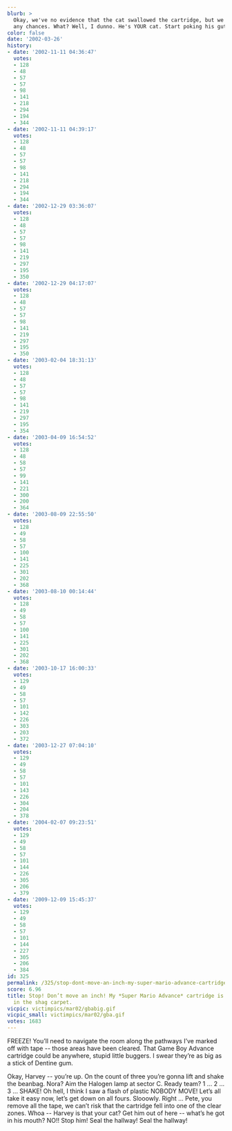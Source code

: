 ```yaml
---
blurb: >
  Okay, we've no evidence that the cat swallowed the cartridge, but we can't take
  any chances. What? Well, I dunno. He's YOUR cat. Start poking his gut.
color: false
date: '2002-03-26'
history:
- date: '2002-11-11 04:36:47'
  votes:
  - 128
  - 48
  - 57
  - 57
  - 98
  - 141
  - 218
  - 294
  - 194
  - 344
- date: '2002-11-11 04:39:17'
  votes:
  - 128
  - 48
  - 57
  - 57
  - 98
  - 141
  - 218
  - 294
  - 194
  - 344
- date: '2002-12-29 03:36:07'
  votes:
  - 128
  - 48
  - 57
  - 57
  - 98
  - 141
  - 219
  - 297
  - 195
  - 350
- date: '2002-12-29 04:17:07'
  votes:
  - 128
  - 48
  - 57
  - 57
  - 98
  - 141
  - 219
  - 297
  - 195
  - 350
- date: '2003-02-04 18:31:13'
  votes:
  - 128
  - 48
  - 57
  - 57
  - 98
  - 141
  - 219
  - 297
  - 195
  - 354
- date: '2003-04-09 16:54:52'
  votes:
  - 128
  - 48
  - 58
  - 57
  - 99
  - 141
  - 221
  - 300
  - 200
  - 364
- date: '2003-08-09 22:55:50'
  votes:
  - 128
  - 49
  - 58
  - 57
  - 100
  - 141
  - 225
  - 301
  - 202
  - 368
- date: '2003-08-10 00:14:44'
  votes:
  - 128
  - 49
  - 58
  - 57
  - 100
  - 141
  - 225
  - 301
  - 202
  - 368
- date: '2003-10-17 16:00:33'
  votes:
  - 129
  - 49
  - 58
  - 57
  - 101
  - 142
  - 226
  - 303
  - 203
  - 372
- date: '2003-12-27 07:04:10'
  votes:
  - 129
  - 49
  - 58
  - 57
  - 101
  - 143
  - 226
  - 304
  - 204
  - 378
- date: '2004-02-07 09:23:51'
  votes:
  - 129
  - 49
  - 58
  - 57
  - 101
  - 144
  - 226
  - 305
  - 206
  - 379
- date: '2009-12-09 15:45:37'
  votes:
  - 129
  - 49
  - 58
  - 57
  - 101
  - 144
  - 227
  - 305
  - 206
  - 384
id: 325
permalink: /325/stop-dont-move-an-inch-my-super-mario-advance-cartridge-is-lost-somewhere-in-the-shag-carpet/
score: 6.96
title: Stop! Don’t move an inch! My *Super Mario Advance* cartridge is lost somewhere
  in the shag carpet.
vicpic: victimpics/mar02/gbabig.gif
vicpic_small: victimpics/mar02/gba.gif
votes: 1683
---
```


FREEZE! You’ll need to navigate the room along the pathways I’ve marked
off with tape -- those areas have been cleared. That Game Boy Advance
cartridge could be anywhere, stupid little buggers. I swear they’re as
big as a stick of Dentine gum.

Okay, Harvey -- you’re up. On the count of three you’re gonna lift and
shake the beanbag. Nora? Aim the Halogen lamp at sector C. Ready team? 1
... 2 ... 3 ... SHAKE! Oh hell, I think I saw a flash of plastic NOBODY
MOVE! Let’s all take it easy now, let’s get down on all fours. Slooowly.
Right ... Pete, you remove all the tape, we can’t risk that the
cartridge fell into one of the clear zones. Whoa -- Harvey is that your
cat? Get him out of here -- what’s he got in his mouth? NO!! Stop him!
Seal the hallway! Seal the hallway!